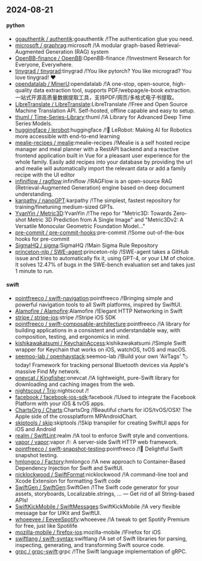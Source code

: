 ## 2024-08-21

#### python
* [goauthentik / authentik](https://github.com/goauthentik/authentik):goauthentik /!The authentication glue you need.
* [microsoft / graphrag](https://github.com/microsoft/graphrag):microsoft /!A modular graph-based Retrieval-Augmented Generation (RAG) system
* [OpenBB-finance / OpenBB](https://github.com/OpenBB-finance/OpenBB):OpenBB-finance /!Investment Research for Everyone, Everywhere.
* [tinygrad / tinygrad](https://github.com/tinygrad/tinygrad):tinygrad /!You like pytorch? You like micrograd? You love tinygrad! ❤️
* [opendatalab / MinerU](https://github.com/opendatalab/MinerU):opendatalab /!A one-stop, open-source, high-quality data extraction tool, supports PDF/webpage/e-book extraction.一站式开源高质量数据提取工具，支持PDF/网页/多格式电子书提取。
* [LibreTranslate / LibreTranslate](https://github.com/LibreTranslate/LibreTranslate):LibreTranslate /!Free and Open Source Machine Translation API. Self-hosted, offline capable and easy to setup.
* [thuml / Time-Series-Library](https://github.com/thuml/Time-Series-Library):thuml /!A Library for Advanced Deep Time Series Models.
* [huggingface / lerobot](https://github.com/huggingface/lerobot):huggingface /!🤗 LeRobot: Making AI for Robotics more accessible with end-to-end learning
* [mealie-recipes / mealie](https://github.com/mealie-recipes/mealie):mealie-recipes /!Mealie is a self hosted recipe manager and meal planner with a RestAPI backend and a reactive frontend application built in Vue for a pleasant user experience for the whole family. Easily add recipes into your database by providing the url and mealie will automatically import the relevant data or add a family recipe with the UI editor
* [infiniflow / ragflow](https://github.com/infiniflow/ragflow):infiniflow /!RAGFlow is an open-source RAG (Retrieval-Augmented Generation) engine based on deep document understanding.
* [karpathy / nanoGPT](https://github.com/karpathy/nanoGPT):karpathy /!The simplest, fastest repository for training/finetuning medium-sized GPTs.
* [YvanYin / Metric3D](https://github.com/YvanYin/Metric3D):YvanYin /!The repo for "Metric3D: Towards Zero-shot Metric 3D Prediction from A Single Image" and "Metric3Dv2: A Versatile Monocular Geometric Foundation Model..."
* [pre-commit / pre-commit-hooks](https://github.com/pre-commit/pre-commit-hooks):pre-commit /!Some out-of-the-box hooks for pre-commit
* [SigmaHQ / sigma](https://github.com/SigmaHQ/sigma):SigmaHQ /!Main Sigma Rule Repository
* [princeton-nlp / SWE-agent](https://github.com/princeton-nlp/SWE-agent):princeton-nlp /!SWE-agent takes a GitHub issue and tries to automatically fix it, using GPT-4, or your LM of choice. It solves 12.47% of bugs in the SWE-bench evaluation set and takes just 1 minute to run.

#### swift
* [pointfreeco / swift-navigation](https://github.com/pointfreeco/swift-navigation):pointfreeco /!Bringing simple and powerful navigation tools to all Swift platforms, inspired by SwiftUI.
* [Alamofire / Alamofire](https://github.com/Alamofire/Alamofire):Alamofire /!Elegant HTTP Networking in Swift
* [stripe / stripe-ios](https://github.com/stripe/stripe-ios):stripe /!Stripe iOS SDK
* [pointfreeco / swift-composable-architecture](https://github.com/pointfreeco/swift-composable-architecture):pointfreeco /!A library for building applications in a consistent and understandable way, with composition, testing, and ergonomics in mind.
* [kishikawakatsumi / KeychainAccess](https://github.com/kishikawakatsumi/KeychainAccess):kishikawakatsumi /!Simple Swift wrapper for Keychain that works on iOS, watchOS, tvOS and macOS.
* [seemoo-lab / openhaystack](https://github.com/seemoo-lab/openhaystack):seemoo-lab /!Build your own 'AirTags' 🏷 today! Framework for tracking personal Bluetooth devices via Apple's massive Find My network.
* [onevcat / Kingfisher](https://github.com/onevcat/Kingfisher):onevcat /!A lightweight, pure-Swift library for downloading and caching images from the web.
* [nightscout / Trio](https://github.com/nightscout/Trio):nightscout /!
* [facebook / facebook-ios-sdk](https://github.com/facebook/facebook-ios-sdk):facebook /!Used to integrate the Facebook Platform with your iOS & tvOS apps.
* [ChartsOrg / Charts](https://github.com/ChartsOrg/Charts):ChartsOrg /!Beautiful charts for iOS/tvOS/OSX! The Apple side of the crossplatform MPAndroidChart.
* [skiptools / skip](https://github.com/skiptools/skip):skiptools /!Skip transpiler for creating SwiftUI apps for iOS and Android
* [realm / SwiftLint](https://github.com/realm/SwiftLint):realm /!A tool to enforce Swift style and conventions.
* [vapor / vapor](https://github.com/vapor/vapor):vapor /!💧 A server-side Swift HTTP web framework.
* [pointfreeco / swift-snapshot-testing](https://github.com/pointfreeco/swift-snapshot-testing):pointfreeco /!📸 Delightful Swift snapshot testing.
* [hmlongco / Factory](https://github.com/hmlongco/Factory):hmlongco /!A new approach to Container-Based Dependency Injection for Swift and SwiftUI.
* [nicklockwood / SwiftFormat](https://github.com/nicklockwood/SwiftFormat):nicklockwood /!A command-line tool and Xcode Extension for formatting Swift code
* [SwiftGen / SwiftGen](https://github.com/SwiftGen/SwiftGen):SwiftGen /!The Swift code generator for your assets, storyboards, Localizable.strings, … — Get rid of all String-based APIs!
* [SwiftKickMobile / SwiftMessages](https://github.com/SwiftKickMobile/SwiftMessages):SwiftKickMobile /!A very flexible message bar for UIKit and SwiftUI.
* [whoeevee / EeveeSpotify](https://github.com/whoeevee/EeveeSpotify):whoeevee /!A tweak to get Spotify Premium for free, just like Spotilife
* [mozilla-mobile / firefox-ios](https://github.com/mozilla-mobile/firefox-ios):mozilla-mobile /!Firefox for iOS
* [swiftlang / swift-syntax](https://github.com/swiftlang/swift-syntax):swiftlang /!A set of Swift libraries for parsing, inspecting, generating, and transforming Swift source code.
* [grpc / grpc-swift](https://github.com/grpc/grpc-swift):grpc /!The Swift language implementation of gRPC.

